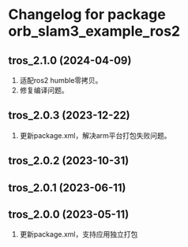 # Changelog for package orb_slam3_example_ros2

tros_2.1.0 (2024-04-09)
------------------
1. 适配ros2 humble零拷贝。
2. 修复编译问题。

tros_2.0.3 (2023-12-22)
------------------
1. 更新package.xml，解决arm平台打包失败问题。

tros_2.0.2 (2023-10-31)
------------------
   
tros_2.0.1 (2023-06-11)
------------------

tros_2.0.0 (2023-05-11)
------------------
1. 更新package.xml，支持应用独立打包

